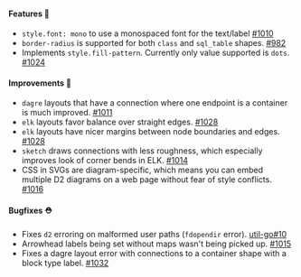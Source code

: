 #### Features 🚀

- `style.font: mono` to use a monospaced font for the text/label [#1010](https://github.com/terrastruct/d2/pull/1010)
- `border-radius` is supported for both `class` and `sql_table` shapes. [#982](https://github.com/terrastruct/d2/pull/982)
- Implements `style.fill-pattern`. Currently only value supported is `dots`. [#1024](https://github.com/terrastruct/d2/pull/1024)

#### Improvements 🧹

- `dagre` layouts that have a connection where one endpoint is a container is much improved. [#1011](https://github.com/terrastruct/d2/pull/1011)
- `elk` layouts favor balance over straight edges. [#1028](https://github.com/terrastruct/d2/pull/1028)
- `elk` layouts have nicer margins between node boundaries and edges. [#1028](https://github.com/terrastruct/d2/pull/1028)
- `sketch` draws connections with less roughness, which especially improves look of corner bends in ELK. [#1014](https://github.com/terrastruct/d2/pull/1014)
- CSS in SVGs are diagram-specific, which means you can embed multiple D2 diagrams on a web page without fear of style conflicts. [#1016](https://github.com/terrastruct/d2/pull/1016)

#### Bugfixes ⛑️

- Fixes `d2` erroring on malformed user paths (`fdopendir` error). [util-go#10](https://github.com/terrastruct/util-go/pull/10)
- Arrowhead labels being set without maps wasn't being picked up. [#1015](https://github.com/terrastruct/d2/pull/1015)
- Fixes a dagre layout error with connections to a container shape with a block type label. [#1032](https://github.com/terrastruct/d2/pull/1032)
